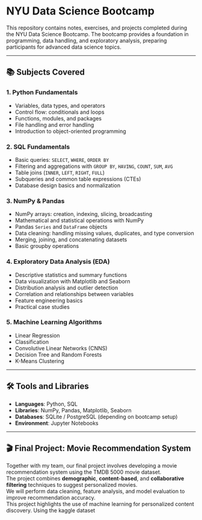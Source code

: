 # NYU Data Science Bootcamp

This repository contains notes, exercises, and projects completed during the NYU Data Science Bootcamp. The bootcamp provides a foundation in programming, data handling, and exploratory analysis, preparing participants for advanced data science topics.

---

## 📚 Subjects Covered

### 1. Python Fundamentals
- Variables, data types, and operators  
- Control flow: conditionals and loops  
- Functions, modules, and packages  
- File handling and error handling  
- Introduction to object-oriented programming  

### 2. SQL Fundamentals
- Basic queries: `SELECT`, `WHERE`, `ORDER BY`  
- Filtering and aggregations with `GROUP BY`, `HAVING`, `COUNT`, `SUM`, `AVG`  
- Table joins (`INNER`, `LEFT`, `RIGHT`, `FULL`)  
- Subqueries and common table expressions (CTEs)  
- Database design basics and normalization  

### 3. NumPy & Pandas
- NumPy arrays: creation, indexing, slicing, broadcasting  
- Mathematical and statistical operations with NumPy  
- Pandas `Series` and `DataFrame` objects  
- Data cleaning: handling missing values, duplicates, and type conversion  
- Merging, joining, and concatenating datasets  
- Basic groupby operations  

### 4. Exploratory Data Analysis (EDA)
- Descriptive statistics and summary functions  
- Data visualization with Matplotlib and Seaborn  
- Distribution analysis and outlier detection  
- Correlation and relationships between variables  
- Feature engineering basics  
- Practical case studies

### 5. Machine Learning Algorithms
- Linear Regression
- Classification
- Convolutive Linear Networks (CNNS)
- Decision Tree and Random Forests
- K-Means Clustering
  

---

## 🛠 Tools and Libraries
- **Languages**: Python, SQL  
- **Libraries**: NumPy, Pandas, Matplotlib, Seaborn  
- **Databases**: SQLite / PostgreSQL (depending on bootcamp setup)  
- **Environment**: Jupyter Notebooks

- --
## 🎬 Final Project: Movie Recommendation System
Together with my team, our final project involves developing a movie recommendation system using the TMDB 5000 movie dataset.  
The project combines **demographic**, **content-based**, and **collaborative filtering** techniques to suggest personalized movies.  
We will perform data cleaning, feature analysis, and model evaluation to improve recommendation accuracy.  
This project highlights the use of machine learning for personalized content discovery.
Using the kaggle dataset





